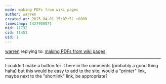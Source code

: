 ```yaml
---
node: making PDFs from wiki pages
author: warren
created_at: 2015-04-01 15:07:51 +0000
timestamp: 1427900871
nid: 11732
cid: 11451
uid: 1
---
```




[warren](../profile/warren) replying to: [making PDFs from wiki pages](../notes/mathew/03-31-2015/making-pdfs-from-wiki-pages)

----
I couldn't make a button for it here in the comments (probably a good thing haha) but this would be easy to add to the site; would a "printer" link, maybe next to the "shortlink" link, be appropriate?